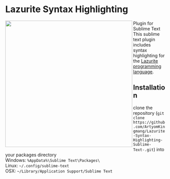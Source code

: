 # Lazurite  Syntax Highlighting
<image src = "\branding\Без названия5_20230907223547.png" width="400" height="400" align="left" >

Plugin for Sublime Text
This sublime text plugin includes syntax highlighting for the <a href = "https://github.com/ArtyomKingmang/Lazurite">Lazurite programming language</a>.
## Installation
clone the repository (``git clone https://github.com/ArtyomKingmang/Lazurite-Syntax-Highlighting-Sublime-Text-.git``) into your packages directory <br>
Windows: ``%AppData%\Sublime Text\Packages\`` <br>
Linux: ``~/.config/sublime-text`` <br>
OSX: ``~/Library/Application Support/Sublime Text`` <br>

